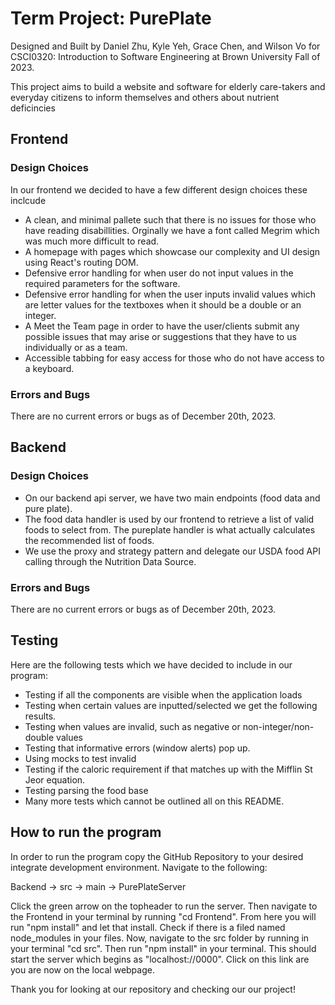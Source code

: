 # Term Project: PurePlate
Designed and Built by Daniel Zhu, Kyle Yeh, Grace Chen, and Wilson Vo for CSCI0320: Introduction to Software Engineering at Brown University Fall of 2023.

This project aims to build a website and software for elderly care-takers and everyday citizens to inform themselves and others about nutrient deficincies 

## Frontend
### Design Choices
In our frontend we decided to have a few different design choices these inclcude
* A clean, and minimal pallete such that there is no issues for those who have reading disabillities. Orginally we have a font called Megrim which was much more difficult to read.
* A homepage with pages which showcase our complexity and UI design using React's routing DOM.
* Defensive error handling for when user do not input values in the required parameters for the software.
* Defensive error handling for when the user inputs invalid values which are letter values for the textboxes when it should be a double or an integer. 
* A Meet the Team page in order to have the user/clients submit any possible issues that may arise or suggestions that they have to us individually or as a team.
* Accessible tabbing for easy access for those who do not have access to a keyboard.
### Errors and Bugs
There are no current errors or bugs as of December 20th, 2023.  
## Backend
### Design Choices
* On our backend api server, we have two main endpoints (food data and pure plate). 
* The food data handler is used
by our frontend to retrieve a list of valid foods to select from. The pureplate handler is what actually calculates the recommended list of foods. 
* We use the proxy and strategy pattern and delegate our USDA food API calling through the Nutrition Data Source. 
### Errors and Bugs
There are no current errors or bugs as of December 20th, 2023.  
## Testing
Here are the following tests which we have decided to include in our program:
* Testing if all the components are visible when the application loads
* Testing when certain values are inputted/selected we get the following results. 
* Testing when values are invalid, such as negative or non-integer/non-double values
* Testing that informative errors (window alerts) pop up.
* Using mocks to test invalid 
* Testing if the caloric requirement if that matches up with the Mifflin St Jeor equation.
* Testing parsing the food base
* Many more tests which cannot be outlined all on this README.

## How to run the program
In order to run the program copy the GitHub Repository to your desired integrate development environment. Navigate to the following:

 Backend -> src -> main -> PurePlateServer

Click the green arrow on the topheader to run the server. Then navigate to the Frontend in your terminal by running "cd Frontend". From here you will run "npm install" and let that install. Check if there is a filed named node_modules in your files. Now, navigate to the src folder by running in your terminal "cd src". Then run "npm install" in your terminal. This should start the server which begins as "localhost://0000". Click on this link are you are now on the local webpage. 

Thank you for looking at our repository and checking our our project!